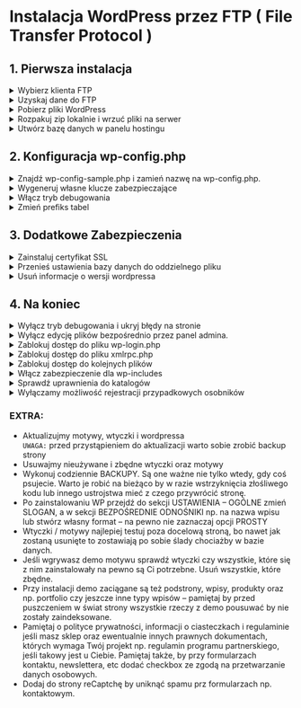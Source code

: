 # Instalacja WordPress przez FTP ( File Transfer Protocol )

## 1. Pierwsza instalacja

<details>
  <summary>
    Wybierz klienta FTP
  </summary>
  <ul>
    <li> ( np. FileZilla - MacOS, WinSCP - Windows ) </li>
  </ul>
</details>

<details>
  <summary>
    Uzyskaj dane do FTP
  </summary>
  <ul>
    <li> (host, login, hasło, protokół i port (dwa ostatnie to najczęściej FTP / 21)) </li>
  </ul>
</details>

<details>
  <summary>
    Pobierz pliki WordPress
  </summary>
  <ul>
    <li> ( https://pl.wordpress.org/download/ ) </li>
  </ul>
</details>

<details>
  <summary>
    Rozpakuj zip lokalnie i wrzuć pliki na serwer
  </summary>
  <ul>
    <li> Wrzuć zawartość katalogu wordpress do głównego katalogu (example.pl), lub podkatalogu (example.pl/wordpress). </li>
  </ul>
</details>  

<details>
  <summary>
    Utwórz bazę danych w panelu hostingu
  </summary>
  <ul>
    <li> ( nazwa bazy, nazwa użytkownika, hasło ) </li>
    <strong>UWAGA:</strong> Pamiętaj by dać jakieś mało oczywiste hasło i nazwę użytkownika  
  </ul>
</details>

## 2. Konfiguracja wp-config.php

<details>
  <summary>
    Znajdź wp-config-sample.php i zamień nazwę na wp-config.php.
  </summary>
  <ul>
    <li> Otwieramy plik w edytorze tekstowym i wpisujemy to co udało się stworzyć w panelu hostingowym tworząc bazę danych. </li>
    ( name, user, password, host, charset )
  </ul>
</details>

<details>
  <summary>
    Wygeneruj własne klucze zabezpieczające
  </summary>
  <ul>
    <li> Generujemy własne klucze zabezpieczające dane przechowywane w ciasteczkach. </li>
    ( Własne klucze można wygenerować tutaj: https://api.wordpress.org/secret-key/1.1/salt/ )
  </ul>
</details> 

<details>
  <summary>
    Włącz tryb debugowania
  </summary>
  <ul>
    <li> To absolutna podstawa. W trybie debugowania wyświetlane są wszystkie możliwe komunikaty o błędach – łatwo więc wyłapać wszelkie niedociągnięcia i      pomyłki. Aby włączyć ten tryb należy w pliku wp-config.php zmienić następującą linię </li>
    <pre>
    define('WP_DEBUG', true);
    </pre>
    Po zakończeniu prac nad stroną należy bezwzględnie wyłączyć tryb debugowania.
  </ul>
</details> 

<details>
  <summary>
    Zmień prefiks tabel
  </summary>
  <ul>
    <li> Zmień prefiks w pliku konfiguracyjnym wp-config.php z 'wp_' na coś innego ( $table_prefix = 'wp_'; ).</li>
    <li> Zmień prefiks tabel bazy danych w phpMyAdmin. </li>
    <li> Zmień wartości wybranych opcji w tabeli bazy danych ( wp_options ):
      <ul>
        <li> wp_user_roles </li>
        <li> wp_user_roles </li>
      </ul>
    </li>
    <li> Zmień wartości wybranych opcji w tabeli bazy danych ( wp_usermeta ):
      <ul>
        <li> wp_capabilities </li>
        <li> wp_user_level </li>
        <li> wp_user-settings </li>
        <li> wp_dashboard_quick_press_last_post_id </li>
        <li> wp_user-settings-time </li>
      </ul>
    </li>
  </p>
</details> 


## 3. Dodatkowe Zabezpieczenia

<details>
  <summary>
    Zainstaluj certyfikat SSL
  </summary>
  <p>
    UZUPEŁNIJ
  </p>
</details>

<details>
  <summary>
    Przenieś ustawienia bazy danych do oddzielnego pliku
  </summary>
  <ul>
    <li> Szukamy poniższego fragmentu i kopiujemy do innego pliku – przykładowo `wp-config-data.php`: <li>
    <pre>
    define('DB_NAME', 'moja_baza');
    define('DB_USER', 'moj_user');
    define('DB_PASSWORD', 'moje_haslo');
    define('DB_HOST', 'moj_host');
    define('DB_CHARSET', 'utf8');
    define('DB_COLLATE', '');
    </pre>
    <li> Następnie w pliku `wp-config.php` dodajemy: </li>
    <pre>
    require_once "wp-config-data.php";
    </pre>
  </ul>
</details> 

<details>
  <summary>
    Usuń informacje o wersji wordpressa
  </summary>
  <ul>
    <li> W pliku `functions.php` dodajemy fragment: </li>
    <pre>
    function remove_version_info() {
    return '';
    } 
    add_filter('the_generator', 'remove_version_info');
    remove_action('wp_head', 'wp_generator');
    </pre>
  </ul>
</details>

## 4. Na koniec

<details>
  <summary>
    Wyłącz tryb debugowania i ukryj błędy na stronie
  </summary>
  <p>
    Po zakończeniu prac nad stroną należy bezwzględnie wyłączyć tryb debugowania.
<pre>define('WP_DEBUG', true);</pre>
    Ukrywamy błędy ( w pliku `wp-config.php` ). Szukamy teraz:
  <pre>define('WP_DEBUG', false); </pre>
  i zamieniamy ten fragment na:
  <pre>define('WP_DEBUG', false);
  if ( ! WP_DEBUG ) {
  ini_set('display_errors', 0);
  }
  </pre>
  </p>
</details> 

<details>
  <summary>
    Wyłącz edycję plików bezpośrednio przez panel admina.
  </summary>
  <p>
     Wyłączamy możliwość edycji plików motywu i wtyczek bezpośrednio przez panel WordPress. W pliku `wp-config.php` dopisując do niego fragment:
<pre>define('DISALLOW_FILE_EDIT', true); </pre>
  </p>
</details>

<details>
  <summary>
    Zablokuj dostęp do pliku wp-login.php
  </summary>
  <p>
     Najprostsza metoda zabezpieczenia tegoż pliku to dodanie w `.htaccess` takie cuda:
```
<IfModule mod_rewrite.c>
RewriteEngine On
RewriteCond %{REQUEST_METHOD} POST
RewriteCond %{HTTP_REFERER} !^http://(.*)?.nasza-domena.pl [NC]
RewriteCond %{REQUEST_URI} ^/wp-login\.php(.*)$
RewriteRule ^(.*)$ - [R=403,L]
</IfModule>
```
  </p>
</details>

<details>
  <summary>
    Zablokuj dostęp do pliku xmlrpc.php
  </summary>
  <p>
     Plik ten jest drugim w kolejności, który jest najczęściej atakowany (pierwszy to wp-login.php). Jeśli nie korzysta się z interfejsu XML-RPC to można go całkowicie zablokować dodając w `.htaccess`:
```
<files xmlrpc.php>
order deny,allow
deny from all
</files>
```
  </p>
</details>

<details>
  <summary>
    Zablokuj dostęp do kolejnych plików
  </summary>
  <p>
     Są pliki, do których NIKT NIGDY nie powinien mieć dostępu. Należy wpisać w pliku `.htaccess`:
```
<FilesMatch "wp-config.*\.php|\.htaccess|readme\.html">
Order allow,deny
Deny from all
</FilesMatch>
```
  </p>
</details>

<details>
  <summary>
    Włącz zabezpieczenie dla wp-includes
  </summary>
  <p>
     W katalogu `wp-includes` tworzymy plik `.htaccess` i dodajemy do niego:
```
<FilesMatch "\.(?i:php)$">
Order allow,deny
Deny from all
</FilesMatch>
<Files wp-tinymce.php>
Allow from all
</Files>
<Files ms-files.php>
Allow from all
</Files>
```
  </p>
</details>

<details>
  <summary>
    Sprawdź uprawnienia do katalogów
  </summary>
  <p>
     Jeśli nic nie grzebaliście w uprawnieniach to nie powinno być tutaj nic do zrobienia. Standardowy schemat uprawnień wygląda mniej więcej tak:
<pre>katalog główny / – 644
/wp-admin – 644
/wp-includes – 644
/wp-content/uploads – 755</pre>
Plik `.htaccess` powinien mieć uprawnienia 644.
  </p>
</details>

<details>
  <summary>
    Wyłączamy możliwość rejestracji przypadkowych osobników
  </summary>
  <p>
     ( Ustawienia / Ogólne / Członkostwo )
  </p>
</details>

### EXTRA:
- Aktualizujmy motywy, wtyczki i wordpressa <br>
`UWAGA:` przed przystąpieniem do aktualizacji warto sobie zrobić backup strony
- Usuwajmy nieużywane i zbędne wtyczki oraz motywy
- Wykonuj codziennie BACKUPY. Są one ważne nie tylko wtedy, gdy coś psujecie. Warto je robić na bieżąco by w razie wstrzyknięcia złośliwego kodu lub innego ustrojstwa mieć z czego przywrócić stronę.
- Po zainstalowaniu WP przejdź do sekcji USTAWIENIA – OGÓLNE zmień SLOGAN, a w sekcji BEZPOŚREDNIE ODNOŚNIKI np. na nazwa wpisu lub stwórz własny format – na pewno nie zaznaczaj opcji PROSTY
- Wtyczki / motywy najlepiej testuj poza docelową stroną, bo nawet jak zostaną usunięte to zostawiają po sobie ślady chociażby w bazie danych. 
- Jeśli wgrywasz demo motywu sprawdź wtyczki czy wszystkie, które się z nim zainstalowały na pewno są Ci potrzebne. Usuń wszystkie, które zbędne. 
- Przy instalacji demo zaciągane są też podstrony, wpisy, produkty oraz np. portfolio czy jeszcze inne typy wpisów – pamiętaj by przed puszczeniem w świat strony wszystkie rzeczy z demo pousuwać by nie zostały zaindeksowane.
- Pamiętaj o polityce prywatności, informacji o ciasteczkach i regulaminie jeśli masz sklep oraz ewentualnie innych prawnych dokumentach, których wymaga Twój projekt np. regulamin programu partnerskiego, jeśli takowy jest u Ciebie. Pamiętaj także, by przy formularzach kontaktu, newslettera, etc dodać checkbox ze zgodą na przetwarzanie danych osobowych.
- Dodaj do strony reCaptchę by uniknąć spamu prz formularzach np. kontaktowym.
